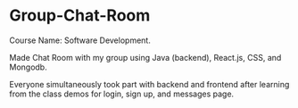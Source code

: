 # Group-Chat-Room 

Course Name: Software Development.

Made Chat Room with my group using Java (backend), React.js, CSS, and Mongodb.

Everyone simultaneously took part with backend and frontend after learning from the class demos for
login, sign up, and messages page.


